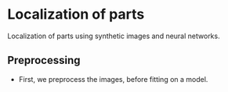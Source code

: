 # Localization of parts

Localization of parts using synthetic images and neural networks.

## Preprocessing

* First, we preprocess the images, before fitting on a model.